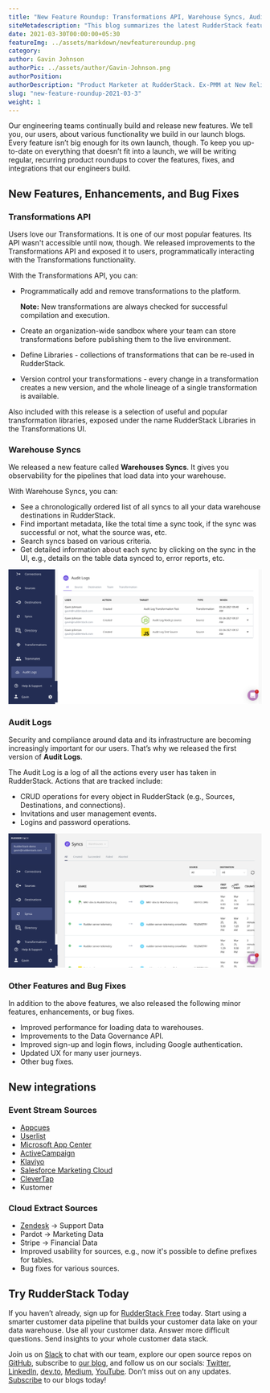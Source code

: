 ```yaml
---
title: "New Feature Roundup: Transformations API, Warehouse Syncs, Audit Logs, and More"
siteMetadescription: "This blog summarizes the latest RudderStack features and bugfixed for March 2021 - inclusding Trnasformations API, Warehouse Syncs, and Audit Logs."
date: 2021-03-30T00:00:00+05:30
featureImg: ../assets/markdown/newfeatureroundup.png
category:
author: Gavin Johnson
authorPic: ../assets/author/Gavin-Johnson.png
authorPosition:
authorDescription: "Product Marketer at RudderStack. Ex-PMM at New Relic & AT&T. Ex-consultant at Deloitte. Ex-sys admin. (Sometimes) Ex-developer."
slug: "new-feature-roundup-2021-03-3"
weight: 1
---
```



Our engineering teams continually build and release new features. We tell you, our users, about various functionality we build in our launch blogs. Every feature isn’t big enough for its own launch, though. To keep you up-to-date on everything that doesn’t fit into a launch, we will be writing regular, recurring product roundups to cover the features, fixes, and integrations that our engineers build.


## New Features, Enhancements, and Bug Fixes


### Transformations API

Users love our Transformations. It is one of our most popular features. Its API wasn't accessible until now, though. We released improvements to the Transformations API and exposed it to users, programmatically interacting with the Transformations functionality.

With the Transformations API, you can:



*   Programmatically add and remove transformations to the platform.

    **Note:** New transformations are always checked for successful compilation and execution.

*   Create an organization-wide sandbox where your team can store transformations before publishing them to the live environment.
*   Define Libraries - collections of transformations that can be re-used in RudderStack.
*   Version control your transformations - every change in a transformation creates a new version, and the whole lineage of a single transformation is available.

Also included with this release is a selection of useful and popular transformation libraries, exposed under the name RudderStack Libraries in the Transformations UI.


### Warehouse Syncs

We released a new feature called **Warehouses Syncs**. It gives you observability for the pipelines that load data into your warehouse.

With Warehouse Syncs, you can:



*   See a chronologically ordered list of all syncs to all your data warehouse destinations in RudderStack.
*   Find important metadata, like the total time a sync took, if the sync was successful or not, what the source was, etc.
*   Search syncs based on various criteria.
*   Get detailed information about each sync by clicking on the sync in the UI, e.g., details on the table data synced to, error reports, etc.





![Audit Logs](../assets/markdown/productroundupauditlog.png)



### Audit Logs

Security and compliance around data and its infrastructure are becoming increasingly important for our users. That’s why we released the first version of **Audit Logs**.

The Audit Log is a log of all the actions every user has taken in RudderStack. Actions that are tracked include:



*   CRUD operations for every object in RudderStack (e.g., Sources, Destinations, and connections).
*   Invitations and user management events.
*   Logins and password operations.





![Warehouse Syncs](../assets/markdown/productroundupwarehousesyncs02.png)



### Other Features and Bug Fixes

In addition to the above features, we also released the following minor features, enhancements, or bug fixes.



*   Improved performance for loading data to warehouses.
*   Improvements to the Data Governance API.
*   Improved sign-up and login flows, including Google authentication.
*   Updated UX for many user journeys.
*   Other bug fixes.


## New integrations


### Event Stream Sources



*   [Appcues](https://rudderstack.com/integration/appcues/)
*   [Userlist](https://rudderstack.com/integration/userlist/)
*   [Microsoft App Center](https://rudderstack.com/integration/app-center/)
*   [ActiveCampaign](https://rudderstack.com/integration/activecampaign/)
*   [Klaviyo](https://rudderstack.com/integration/klaviyo/) 
*   [Salesforce Marketing Cloud](https://rudderstack.com/integration/salesforce-marketing-cloud/)
*   [CleverTap](https://rudderstack.com/integration/clevertap/)
*   Kustomer


### Cloud Extract Sources



*   [Zendesk](https://rudderstack.com/integration/zendesk-source/) → Support Data
*   Pardot → Marketing Data
*   Stripe → Financial Data
*   Improved usability for sources, e.g., now it's possible to define prefixes for tables.
*   Bug fixes for various sources.


## Try RudderStack Today

If you haven’t already, sign up for [RudderStack Free](https://app.rudderlabs.com/signup?type=freetrial) today. Start using a smarter customer data pipeline that builds your customer data lake on your data warehouse. Use all your customer data. Answer more difficult questions. Send insights to your whole customer data stack.

Join us on [Slack](https://resources.rudderstack.com/join-rudderstack-slack) to chat with our team, explore our open source repos on [GitHub](https://github.com/rudderlabs), subscribe to [our blog](https://rudderstack.com/blog/), and follow us on our socials: [Twitter](https://twitter.com/RudderStack), [LinkedIn](https://www.linkedin.com/company/rudderlabs/), [dev.to](https://dev.to/rudderstack), [Medium](https://rudderstack.medium.com/), [YouTube](https://www.youtube.com/channel/UCgV-B77bV_-LOmKYHw8jvBw). Don’t miss out on any updates. [Subscribe](https://rudderstack.com/blog/) to our blogs today!
